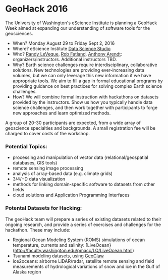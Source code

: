 # GeoHack 2016

The University of Washington's eScience Institute is planning a GeoHack Week aimed at expanding our understanding of software tools for the geosciences. 

* When? Monday August 29 to Friday Sept 2, 2016
* Where? eScience Institute [Data Science Studio](http://escience.washington.edu/wrf-data-science-studio/)
* Who? [Randy LeVeque](http://faculty.washington.edu/rjl/), [Rob Fatland](http://www.robfatland.net/research/), [Anthony Arendt](http://www.apl.washington.edu/people/profile.php?last_name=Arendt&first_name=Anthony): organizers/instructors. Additional instructors TBD. 
* Why? Earth science challenges require interdisciplinary, collaborative solutions. New technologies are providing ever-increasing data volumes, but we can only leverage this new information if we have appropriate tools. We aim to fill a gap in formal educational programs by providing guidance on best practices for solving complex Earth science challenges.
* How? We will combine formal instruction with hackathons on datasets provided by the instructors. Show us how you typically handle data science challenges, and then work together with participants to forge new approaches and learn optimized methods.

A group of 20-30 participants are expected, from a wide array of geoscience specialties and backgrounds. A small registration fee will be charged to cover costs of the workshop. 


### Potential Topics:

* processing and manipulation of vector data (relational/geospatial databases, GIS tools)
* remote sensing image processing
* analysis of array-based data (e.g. climate grids)
* 3/4/+D data visualization 
* methods for linking domain-specific software to datasets from other fields
* cloud solutions and Application Programming Interfaces

### Potental Datasets for Hacking:

The geoHack team will prepare a series of existing datasets related to their ongoing research, and provide a series of exercises and challenges for the hackathon. These may include:

* Regional Ocean Modeling System (ROMS) simulations of ocean temperature, currents and salinity: [LiveOcean}(http://faculty.washington.edu/pmacc/LO/LiveOcean.html)
* Tsunami modeling datasets, using [GeoClaw](https://depts.washington.edu/clawpack/geoclaw/)
* ice2oceans: airborne LiDAR/radar, satellite remote sensing and field measurements of hydrological variations of snow and ice in the Gulf of Alaska region